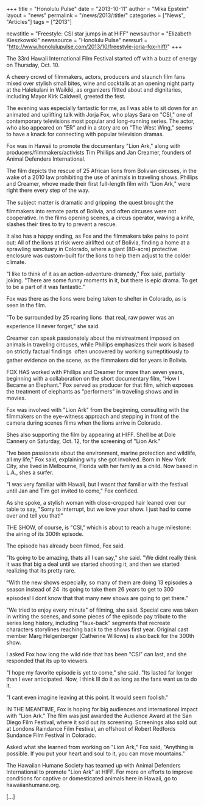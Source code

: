 +++
title = "Honolulu Pulse"
date = "2013-10-11"
author = "Mika Epstein"
layout = "news"
permalink = "/news/2013/:title/"
categories = ["News", "Articles"]
tags = ["2013"]

newstitle = "Freestyle: CSI star jumps in at HIFF"
newsauthor = "Elizabeth Kieszkowski"
newssource = "Honolulu Pulse"
newsurl = "http://www.honolulupulse.com/2013/10/freestyle-jorja-fox-hiff/"
+++

The 33rd Hawaii International Film Festival started off with a buzz of energy on Thursday, Oct. 10.

A cheery crowd of filmmakers, actors, producers and staunch film fans mixed over stylish small bites, wine and cocktails at an opening night party at the Halekulani in Waikiki, as organizers flitted about and dignitaries, including Mayor Kirk Caldwell, greeted the fest.

The evening was especially fantastic for me, as I was able to sit down for an animated and uplifting talk with Jorja Fox, who plays Sara on "CSI," one of contemporary televisions most popular and long-running series. The actor, who also appeared on "ER" and in a story arc on "The West Wing," seems to have a knack for connecting with popular television dramas.

Fox was in Hawaii to promote the documentary "Lion Ark," along with producers/filmmakers/activists Tim Phillips and Jan Creamer, founders of Animal Defenders International.

The film depicts the rescue of 25 African lions from Bolivian circuses, in the wake of a 2010 law prohibiting the use of animals in traveling shows. Phillips and Creamer, whove made their first full-length film with "Lion Ark," were right there every step of the way.

The subject matter is dramatic and gripping  the quest brought the filmmakers into remote parts of Bolivia, and often circuses were not cooperative. In the films opening scenes, a circus operator, waving a knife, slashes their tires to try to prevent a rescue.

It also has a happy ending, as Fox and the filmmakers take pains to point out: All of the lions at risk were airlifted out of Bolivia, finding a home at a sprawling sanctuary in Colorado, where a giant (80-acre) protective enclosure was custom-built for the lions to help them adjust to the colder climate.

"I like to think of it as an action-adventure-dramedy," Fox said, partially joking. "There are some funny moments in it, but there is epic drama. To get to be a part of it was fantastic."

Fox was there as the lions were being taken to shelter in Colorado, as is seen in the film.

"To be surrounded by 25 roaring lions  that real, raw power was an experience Ill never forget," she said.

Creamer can speak passionately about the mistreatment imposed on animals in traveling circuses, while Phillips emphasizes their work is based on strictly factual findings  often uncovered by working surreptitiously to gather evidence on the scene, as the filmmakers did for years in Bolivia.

FOX HAS worked with Phillips and Creamer for more than seven years, beginning with a collaboration on the short documentary film, "How I Became an Elephant." Fox served as producer for that film, which exposes the treatment of elephants as "performers" in traveling shows and in movies.

Fox was involved with "Lion Ark" from the beginning, consulting with the filmmakers on the eye-witness approach and stepping in front of the camera during scenes films when the lions arrive in Colorado.

Shes also supporting the film by appearing at HIFF. Shell be at Dole Cannery on Saturday, Oct. 12, for the screening of "Lion Ark."

"Ive been passionate about the environment, marine protection and wildlife, all my life," Fox said, explaining why she got involved. Born in New York City, she lived in Melbourne, Florida with her family as a child. Now based in L.A., shes a surfer.

"I was very familiar with Hawaii, but I wasnt that familiar with the festival until Jan and Tim got invited to come," Fox confided.

As she spoke, a stylish woman with close-cropped hair leaned over our table to say, "Sorry to interrupt, but we love your show. I just had to come over and tell you that!"

THE SHOW, of course, is "CSI," which is about to reach a huge milestone: the airing of its 300th episode.

The episode has already been filmed, Fox said.

"Its going to be amazing, thats all I can say," she said. "We didnt really think it was that big a deal until we started shooting it, and then we started realizing that its pretty rare.

"With the new shows especially, so many of them are doing 13 episodes a season instead of 24  its going to take them 26 years to get to 300 episodes! I dont know that that many new shows are going to get there."

"We tried to enjoy every minute" of filming, she said. Special care was taken in writing the scenes, and some pieces of the episode pay tribute to the series long history, including "faux-back" segments that recreate characters storylines reaching back to the shows first year. Original cast member Marg Helgenberger (Catherine Willows) is also back for the 300th show.

I asked Fox how long the wild ride that has been "CSI" can last, and she responded that its up to viewers.

"I hope my favorite episode is yet to come," she said. "Its lasted far longer than I ever anticipated.  Now, I think Ill do it as long as the fans want us to do it.

"I cant even imagine leaving at this point. It would seem foolish."

IN THE MEANTIME, Fox is hoping for big audiences and international impact with "Lion Ark." The film was just awarded the Audience Award at the San Diego Film Festival, where it sold out its screening. Screenings also sold out at Londons Raindance Film Festival, an offshoot of Robert Redfords Sundance Film Festival in Colorado.

Asked what she learned from working on "Lion Ark," Fox said, "Anything is possible. If you put your heart and soul to it, you can move mountains."

The Hawaiian Humane Society has teamed up with Animal Defenders International to promote "Lion Ark" at HIFF. For more on efforts to improve conditions for captive or domesticated animals here in Hawaii, go to hawaiianhumane.org.

[...]

